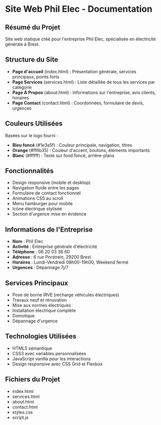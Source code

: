 # Site Web Phil Elec - Documentation

## Résumé du Projet
Site web statique créé pour l'entreprise Phil Elec, spécialisée en électricité générale à Brest.

## Structure du Site
- **Page d'accueil** (index.html) : Présentation générale, services principaux, points forts
- **Page Services** (services.html) : Liste détaillée de tous les services par catégorie
- **Page À Propos** (about.html) : Informations sur l'entreprise, avis clients, horaires
- **Page Contact** (contact.html) : Coordonnées, formulaire de devis, urgences

## Couleurs Utilisées
Basées sur le logo fourni :
- **Bleu foncé** (#1e3a5f) : Couleur principale, navigation, titres
- **Orange** (#ff6b35) : Couleur d'accent, boutons, éléments importants
- **Blanc** (#ffffff) : Texte sur fond foncé, arrière-plans

## Fonctionnalités
- Design responsive (mobile et desktop)
- Navigation fluide entre les pages
- Formulaire de contact fonctionnel
- Animations CSS au scroll
- Menu hamburger pour mobile
- Icône électrique stylisée
- Section d'urgence mise en évidence

## Informations de l'Entreprise
- **Nom** : Phil Elec
- **Activité** : Entreprise générale d'électricité
- **Téléphone** : 06 20 03 36 60
- **Adresse** : 6 rue Porstrein, 29200 Brest
- **Horaires** : Lundi-Vendredi 08h00-19h00, Weekend fermé
- **Urgences** : Dépannage 7j/7

## Services Principaux
- Pose de borne IRVE (recharge véhicules électriques)
- Travaux neuf et rénovation
- Mise aux normes électriques
- Installation électrique complète
- Domotique
- Dépannage d'urgence

## Technologies Utilisées
- HTML5 sémantique
- CSS3 avec variables personnalisées
- JavaScript vanilla pour les interactions
- Design responsive avec CSS Grid et Flexbox

## Fichiers du Projet
- index.html
- services.html
- about.html
- contact.html
- styles.css
- script.js

